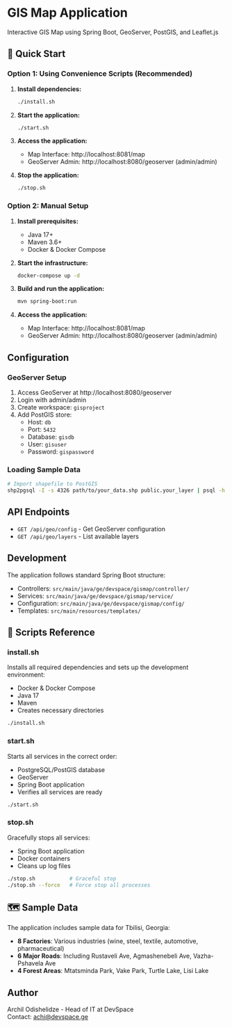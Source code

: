 # GIS Map Application

Interactive GIS Map using Spring Boot, GeoServer, PostGIS, and Leaflet.js

## 🚀 Quick Start

### Option 1: Using Convenience Scripts (Recommended)

1. **Install dependencies:**
   ```bash
   ./install.sh
   ```

2. **Start the application:**
   ```bash
   ./start.sh
   ```

3. **Access the application:**
   - Map Interface: http://localhost:8081/map
   - GeoServer Admin: http://localhost:8080/geoserver (admin/admin)

4. **Stop the application:**
   ```bash
   ./stop.sh
   ```

### Option 2: Manual Setup

1. **Install prerequisites:**
   - Java 17+
   - Maven 3.6+
   - Docker & Docker Compose

2. **Start the infrastructure:**
   ```bash
   docker-compose up -d
   ```

3. **Build and run the application:**
   ```bash
   mvn spring-boot:run
   ```

4. **Access the application:**
   - Map Interface: http://localhost:8081/map
   - GeoServer Admin: http://localhost:8080/geoserver (admin/admin)

## Configuration

### GeoServer Setup

1. Access GeoServer at http://localhost:8080/geoserver
2. Login with admin/admin
3. Create workspace: `gisproject`
4. Add PostGIS store:
   - Host: `db`
   - Port: `5432`
   - Database: `gisdb`
   - User: `gisuser`
   - Password: `gispassword`

### Loading Sample Data

```bash
# Import shapefile to PostGIS
shp2pgsql -I -s 4326 path/to/your_data.shp public.your_layer | psql -h localhost -U gisuser -d gisdb
```

## API Endpoints

- `GET /api/geo/config` - Get GeoServer configuration
- `GET /api/geo/layers` - List available layers

## Development

The application follows standard Spring Boot structure:
- Controllers: `src/main/java/ge/devspace/gismap/controller/`
- Services: `src/main/java/ge/devspace/gismap/service/`
- Configuration: `src/main/java/ge/devspace/gismap/config/`
- Templates: `src/main/resources/templates/`

## 📜 Scripts Reference

### install.sh
Installs all required dependencies and sets up the development environment:
- Docker & Docker Compose
- Java 17
- Maven
- Creates necessary directories

```bash
./install.sh
```

### start.sh
Starts all services in the correct order:
- PostgreSQL/PostGIS database
- GeoServer
- Spring Boot application
- Verifies all services are ready

```bash
./start.sh
```

### stop.sh
Gracefully stops all services:
- Spring Boot application
- Docker containers
- Cleans up log files

```bash
./stop.sh           # Graceful stop
./stop.sh --force   # Force stop all processes
```

## 🗺️ Sample Data

The application includes sample data for Tbilisi, Georgia:
- **8 Factories**: Various industries (wine, steel, textile, automotive, pharmaceutical)
- **6 Major Roads**: Including Rustaveli Ave, Agmashenebeli Ave, Vazha-Pshavela Ave
- **4 Forest Areas**: Mtatsminda Park, Vake Park, Turtle Lake, Lisi Lake

## Author

Archil Odishelidze - Head of IT at DevSpace  
Contact: achi@devspace.ge